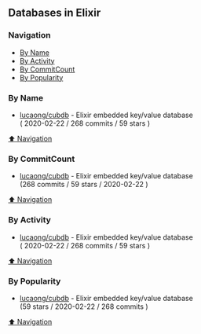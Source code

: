 ## Databases in Elixir

### Navigation

- [By Name](#by-name)
- [By Activity](#by-activity)
- [By CommitCount](#by-commitcount)
- [By Popularity](#by-popularity)

### By Name
<!-- PROJECTS_LIST -->
- [lucaong/cubdb](https://github.com/lucaong/cubdb) - Elixir embedded key/value database <br/> ( 2020-02-22 / 268 commits / 59 stars )
<!-- /PROJECTS_LIST -->

[⬆ Navigation](#navigation)

### By CommitCount
<!-- COMMITCOUNT_LIST -->
- [lucaong/cubdb](https://github.com/lucaong/cubdb) - Elixir embedded key/value database <br/> (268 commits / 59 stars / 2020-02-22 )
<!-- /COMMITCOUNT_LIST -->
[⬆ Navigation](#navigation)

### By Activity
<!-- ACTIVITY_LIST -->
- [lucaong/cubdb](https://github.com/lucaong/cubdb) - Elixir embedded key/value database <br/> ( 2020-02-22 / 268 commits / 59 stars )
<!-- /ACTIVITY_LIST -->

[⬆ Navigation](#navigation)

### By Popularity
<!-- POPULARITY_LIST -->
- [lucaong/cubdb](https://github.com/lucaong/cubdb) - Elixir embedded key/value database <br/> (59 stars / 2020-02-22 / 268 commits )
<!-- /POPULARITY_LIST -->

[⬆ Navigation](#navigation)
